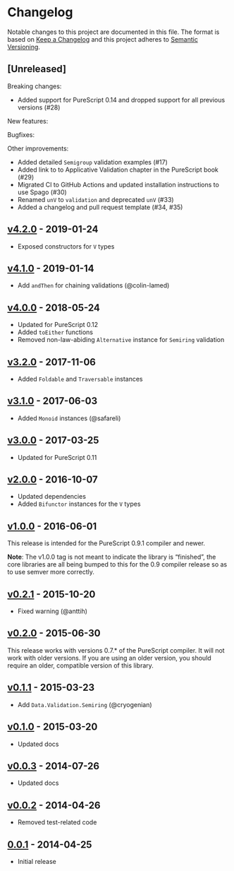 # Changelog

Notable changes to this project are documented in this file. The format is based on [Keep a Changelog](https://keepachangelog.com/en/1.0.0/) and this project adheres to [Semantic Versioning](https://semver.org/spec/v2.0.0.html).

## [Unreleased]

Breaking changes:
- Added support for PureScript 0.14 and dropped support for all previous versions (#28)

New features:

Bugfixes:

Other improvements:
- Added detailed `Semigroup` validation examples (#17)
- Added link to to Applicative Validation chapter in the PureScript book (#29) 
- Migrated CI to GitHub Actions and updated installation instructions to use Spago (#30)
- Renamed `unV` to `validation` and deprecated `unV` (#33)
- Added a changelog and pull request template (#34, #35)

## [v4.2.0](https://github.com/purescript/purescript-validation/releases/tag/v4.2.0) - 2019-01-24

- Exposed constructors for `V` types

## [v4.1.0](https://github.com/purescript/purescript-validation/releases/tag/v4.1.0) - 2019-01-14

- Add `andThen` for chaining validations (@colin-lamed)

## [v4.0.0](https://github.com/purescript/purescript-validation/releases/tag/v4.0.0) - 2018-05-24

- Updated for PureScript 0.12
- Added `toEither` functions
- Removed non-law-abiding `Alternative` instance for `Semiring` validation

## [v3.2.0](https://github.com/purescript/purescript-validation/releases/tag/v3.2.0) - 2017-11-06

- Added `Foldable` and `Traversable` instances

## [v3.1.0](https://github.com/purescript/purescript-validation/releases/tag/v3.1.0) - 2017-06-03

- Added `Monoid` instances (@safareli)

## [v3.0.0](https://github.com/purescript/purescript-validation/releases/tag/v3.0.0) - 2017-03-25

- Updated for PureScript 0.11

## [v2.0.0](https://github.com/purescript/purescript-validation/releases/tag/v2.0.0) - 2016-10-07

- Updated dependencies
- Added `Bifunctor` instances for the `V` types

## [v1.0.0](https://github.com/purescript/purescript-validation/releases/tag/v1.0.0) - 2016-06-01

This release is intended for the PureScript 0.9.1 compiler and newer.

**Note**: The v1.0.0 tag is not meant to indicate the library is “finished”, the core libraries are all being bumped to this for the 0.9 compiler release so as to use semver more correctly.

## [v0.2.1](https://github.com/purescript/purescript-validation/releases/tag/v0.2.1) - 2015-10-20

- Fixed warning (@anttih)

## [v0.2.0](https://github.com/purescript/purescript-validation/releases/tag/v0.2.0) - 2015-06-30

This release works with versions 0.7.\* of the PureScript compiler. It will not work with older versions. If you are using an older version, you should require an older, compatible version of this library.

## [v0.1.1](https://github.com/purescript/purescript-validation/releases/tag/v0.1.1) - 2015-03-23

- Add `Data.Validation.Semiring` (@cryogenian)

## [v0.1.0](https://github.com/purescript/purescript-validation/releases/tag/v0.1.0) - 2015-03-20

- Updated docs

## [v0.0.3](https://github.com/purescript/purescript-validation/releases/tag/v0.0.3) - 2014-07-26

- Updated docs

## [v0.0.2](https://github.com/purescript/purescript-validation/releases/tag/v0.0.2) - 2014-04-26

- Removed test-related code

## [0.0.1](https://github.com/purescript/purescript-validation/releases/tag/0.0.1) - 2014-04-25

- Initial release
